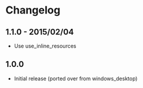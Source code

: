 # Changelog

## 1.1.0 - 2015/02/04

- Use use_inline_resources 

## 1.0.0

- Initial release (ported over from windows_desktop)
